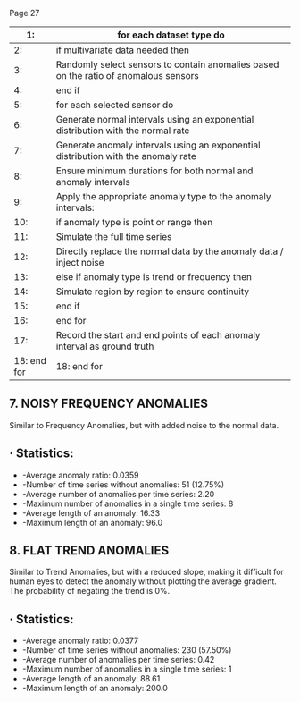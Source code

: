 Page 27

| 1:          | for each dataset type do                                                             |
|-------------|--------------------------------------------------------------------------------------|
| 2:          | if multivariate data needed then                                                     |
| 3:          | Randomly select sensors to contain anomalies based on the ratio of anomalous sensors |
| 4:          | end if                                                                               |
| 5:          | for each selected sensor do                                                          |
| 6:          | Generate normal intervals using an exponential distribution with the normal rate     |
| 7:          | Generate anomaly intervals using an exponential distribution with the anomaly rate   |
| 8:          | Ensure minimum durations for both normal and anomaly intervals                       |
| 9:          | Apply the appropriate anomaly type to the anomaly intervals:                         |
| 10:         | if anomaly type is point or range then                                               |
| 11:         | Simulate the full time series                                                        |
| 12:         | Directly replace the normal data by the anomaly data / inject noise                  |
| 13:         | else if anomaly type is trend or frequency then                                      |
| 14:         | Simulate region by region to ensure continuity                                       |
| 15:         | end if                                                                               |
| 16:         | end for                                                                              |
| 17:         | Record the start and end points of each anomaly interval as ground truth             |
| 18: end for | 18: end for                                                                          |

## 7. NOISY FREQUENCY ANOMALIES

Similar to Frequency Anomalies, but with added noise to the normal data.

## · Statistics:

- -Average anomaly ratio: 0.0359
- -Number of time series without anomalies: 51 (12.75%)
- -Average number of anomalies per time series: 2.20
- -Maximum number of anomalies in a single time series: 8
- -Average length of an anomaly: 16.33
- -Maximum length of an anomaly: 96.0

## 8. FLAT TREND ANOMALIES

Similar to Trend Anomalies, but with a reduced slope, making it difficult for human eyes to detect the anomaly without plotting the average gradient. The probability of negating the trend is 0%.

## · Statistics:

- -Average anomaly ratio: 0.0377
- -Number of time series without anomalies: 230 (57.50%)
- -Average number of anomalies per time series: 0.42
- -Maximum number of anomalies in a single time series: 1
- -Average length of an anomaly: 88.61
- -Maximum length of an anomaly: 200.0